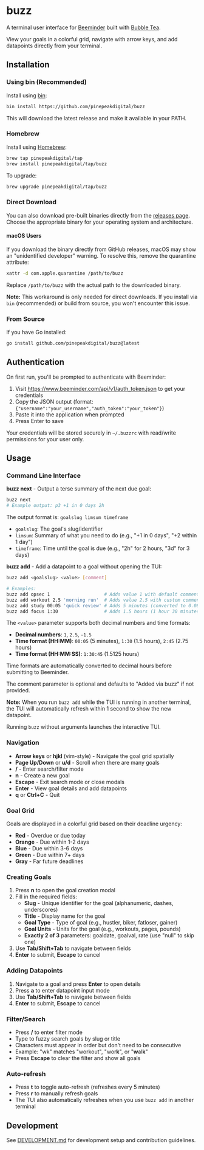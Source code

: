# buzz

A terminal user interface for [Beeminder](https://beeminder.com) built with [Bubble Tea](https://github.com/charmbracelet/bubbletea).

View your goals in a colorful grid, navigate with arrow keys, and add datapoints directly from your terminal.

## Installation

### Using bin (Recommended)

Install using [bin](https://github.com/marcosnils/bin):

```bash
bin install https://github.com/pinepeakdigital/buzz
```

This will download the latest release and make it available in your PATH.

### Homebrew

Install using [Homebrew](https://brew.sh):

```bash
brew tap pinepeakdigital/tap
brew install pinepeakdigital/tap/buzz
```

To upgrade:

```bash
brew upgrade pinepeakdigital/tap/buzz
```

### Direct Download

You can also download pre-built binaries directly from the [releases page](https://github.com/pinepeakdigital/buzz/releases). Choose the appropriate binary for your operating system and architecture.

#### macOS Users

If you download the binary directly from GitHub releases, macOS may show an "unidentified developer" warning. To resolve this, remove the quarantine attribute:

```bash
xattr -d com.apple.quarantine /path/to/buzz
```

Replace `/path/to/buzz` with the actual path to the downloaded binary.

**Note:** This workaround is only needed for direct downloads. If you install via `bin` (recommended) or build from source, you won't encounter this issue.

### From Source

If you have Go installed:

```bash
go install github.com/pinepeakdigital/buzz@latest
```

## Authentication

On first run, you'll be prompted to authenticate with Beeminder:

1. Visit https://www.beeminder.com/api/v1/auth_token.json to get your credentials
2. Copy the JSON output (format: `{"username":"your_username","auth_token":"your_token"}`)
3. Paste it into the application when prompted
4. Press Enter to save

Your credentials will be stored securely in `~/.buzzrc` with read/write permissions for your user only.

## Usage

### Command Line Interface

**buzz next** - Output a terse summary of the next due goal:
```bash
buzz next
# Example output: p3 +1 in 0 days 2h
```

The output format is: `goalslug limsum timeframe`
- `goalslug`: The goal's slug/identifier
- `limsum`: Summary of what you need to do (e.g., "+1 in 0 days", "+2 within 1 day")
- `timeframe`: Time until the goal is due (e.g., "2h" for 2 hours, "3d" for 3 days)

**buzz add** - Add a datapoint to a goal without opening the TUI:

```bash
buzz add <goalslug> <value> [comment]

# Examples:
buzz add opsec 1                    # Adds value 1 with default comment "Added via buzz"
buzz add workout 2.5 'morning run'  # Adds value 2.5 with custom comment
buzz add study 00:05 'quick review' # Adds 5 minutes (converted to 0.083333 hours)
buzz add focus 1:30                 # Adds 1.5 hours (1 hour 30 minutes)
```

The `<value>` parameter supports both decimal numbers and time formats:
- **Decimal numbers**: `1`, `2.5`, `-1.5`
- **Time format (HH:MM)**: `00:05` (5 minutes), `1:30` (1.5 hours), `2:45` (2.75 hours)
- **Time format (HH:MM:SS)**: `1:30:45` (1.5125 hours)

Time formats are automatically converted to decimal hours before submitting to Beeminder.

The comment parameter is optional and defaults to "Added via buzz" if not provided.

**Note:** When you run `buzz add` while the TUI is running in another terminal, the TUI will automatically refresh within 1 second to show the new datapoint.

Running `buzz` without arguments launches the interactive TUI.

### Navigation
- **Arrow keys** or **hjkl** (vim-style) - Navigate the goal grid spatially
- **Page Up/Down** or **u/d** - Scroll when there are many goals
- **/** - Enter search/filter mode
- **n** - Create a new goal
- **Escape** - Exit search mode or close modals
- **Enter** - View goal details and add datapoints
- **q** or **Ctrl+C** - Quit

### Goal Grid
Goals are displayed in a colorful grid based on their deadline urgency:
- **Red** - Overdue or due today
- **Orange** - Due within 1-2 days  
- **Blue** - Due within 3-6 days
- **Green** - Due within 7+ days
- **Gray** - Far future deadlines

### Creating Goals
1. Press **n** to open the goal creation modal
2. Fill in the required fields:
   - **Slug** - Unique identifier for the goal (alphanumeric, dashes, underscores)
   - **Title** - Display name for the goal
   - **Goal Type** - Type of goal (e.g., hustler, biker, fatloser, gainer)
   - **Goal Units** - Units for the goal (e.g., workouts, pages, pounds)
   - **Exactly 2 of 3** parameters: goaldate, goalval, rate (use "null" to skip one)
3. Use **Tab/Shift+Tab** to navigate between fields
4. **Enter** to submit, **Escape** to cancel

### Adding Datapoints
1. Navigate to a goal and press **Enter** to open details
2. Press **a** to enter datapoint input mode
3. Use **Tab/Shift+Tab** to navigate between fields
4. **Enter** to submit, **Escape** to cancel

### Filter/Search
- Press **/** to enter filter mode
- Type to fuzzy search goals by slug or title
- Characters must appear in order but don't need to be consecutive
- Example: "wk" matches "workout", "wor**k**", or "**w**al**k**"
- Press **Escape** to clear the filter and show all goals

### Auto-refresh
- Press **t** to toggle auto-refresh (refreshes every 5 minutes)
- Press **r** to manually refresh goals
- The TUI also automatically refreshes when you use `buzz add` in another terminal

## Development

See [DEVELOPMENT.md](DEVELOPMENT.md) for development setup and contribution guidelines.

